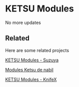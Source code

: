# KETSU Modules

No more updates

## Related

Here are some related projects

[KETSU Modules - Suzuya](https://mprotmod.github.io/Modules-KETSU/)

[Modules Ketsu de nabil](https://bilnaa.github.io/main/)

[KETSU Modules - KnifeX](https://ketsumodules.com/)

